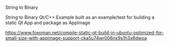 String to Binary

String to Binary Qt/C++ Example built as an example/test for building a static Qt App and package as AppImage

https://www.foxoman.net/compile-static-qt-build-in-ubuntu-optimized-for-small-size-with-appimage-support-cka5u74wr006nx9s1h3x6dwoa
